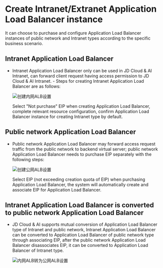 # Create Intranet/Extranet Application Load Balancer instance

It can choose to purchase and configure Application Load Balancer instances of public network and Intranet types according to the specific business scenario.

## Intranet Application Load Balancer

- Intranet Application Load Balancer only can be used in JD Cloud & AI Intranet, can forward client request having access permission to JD Cloud & AI Intranet. - Steps for creating Intranet Application Load Balancer are as follows:

	![创建内网ALB设置](../../../../image/Networking/ALB/ALB-058.png)

	Select "Not purchase" EIP when creating Application Load Balancer, complete relevant resource configuration, confirm Application Load Balancer instance for creating Intranet type by default.
	
## Public network Application Load Balancer

- Public network Application Load Balancer may forward access request traffic from the public network to backend virtual server; public network Application Load Balancer needs to purchase EIP separately with the following steps:

	![创建公网ALB设置](../../../../image/Networking/ALB/ALB-059.png)

	Select EIP (not exceeding creation quota of EIP) when purchasing Application Load Balancer, the system will automatically create and associate EIP for Application Load Balancer.

## Intranet Application Load Balancer is converted to public network Application Load Balancer

- JD Cloud & AI supports mutual conversion of Application Load Balancer type of Intranet and public network, Intranet Application Load Balancer can be converted to Application Load Balancer of public network type through associating EIP, after the public network Application Load Balancer disassociates EIP, it can be converted to Application Load Balancer of Intranet type.

	![内网ALB转为公网ALB设置](../../../../image/Networking/ALB/ALB-060.png)

	
